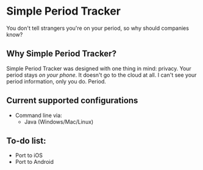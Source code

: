 # Simple Period Tracker
You don't tell strangers you're on your period, so why should companies know?

## Why Simple Period Tracker?
Simple Period Tracker was designed with one thing in mind: privacy. Your period stays _on your phone_. It doesn't go to the cloud at all. I can't see your period information, only you do. Period.

## Current supported configurations
 - Command line via:
    - Java (Windows/Mac/Linux)

## To-do list:
 - Port to iOS
 - Port to Android